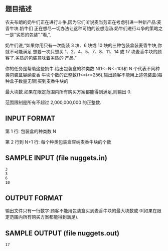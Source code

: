## 题目描述

农夫布朗的奶牛们正在进行斗争,因为它们听说麦当劳正在考虑引进一种新产品:麦香牛块.奶牛们 正在想尽一切办法让这种可怕的设想泡汤.奶牛们进行斗争的策略之一是“劣质的包装”.“看,”,

奶牛们说,“如果你用只有一次能装 3 块、6 块或 10 块的三种包装盒装麦香牛块,你就不可能满足
想要一次只想买 1、2、4、5、7、8、11、14 或 17 块麦香牛块的顾客了.劣质的包装意味着劣质的
产品.”

你的任务是帮助这些奶牛.给出包装盒的种类数 N(1<=N<=10)和 N 个代表不同种类包装盒容纳麦香
牛块个数的正整数(1<=i<=256),输出顾客不能用上述包装盒(每种盒子数量无限)买到麦香牛块的

最大块数.如果在限定范围内所有购买方案都能得到满足,则输出 0.

范围限制是所有不超过 2,000,000,000 的正整数.

## INPUT FORMAT

第 1 行: 包装盒的种类数 N

第 2 行到 N+1 行: 每个种类包装盒容纳麦香牛块的个数

## SAMPLE INPUT (file nuggets.in)

```
3
3
6
10
```

## OUTPUT FORMAT

输出文件只有一行数字:顾客不能用包装盒买到麦香牛块的最大块数或 0(如果在限定范围内所有购买方案都能得到满足).

## SAMPLE OUTPUT (file nuggets.out)
```
17
```
